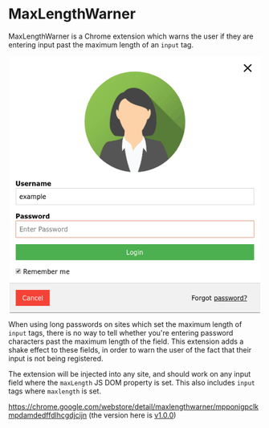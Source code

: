 # MaxLengthWarner

MaxLengthWarner is a Chrome extension which warns the user if they are entering input past the maximum length of an `input` tag.

<p align="center">
    <img align="center" src="https://github.com/jamespwilliams/MaxLengthWarner/raw/master/assets/example.gif" width="500px">
</p>

When using long passwords on sites which set the maximum length of `input` tags, there is no way to tell whether you're entering password characters past the maximum length of the field. This extension adds a shake effect to these fields, in order to warn the user of the fact that their input is not being registered.

The extension will be injected into any site, and should work on any input field where the `maxLength` JS DOM property is set. This also includes `input` tags where `maxlength` is set.

https://chrome.google.com/webstore/detail/maxlengthwarner/mpponigpclkmpdamdedffdlhcgdjcijn (the version here is [v1.0.0]( https://github.com/jamespwilliams/MaxLengthWarner/releases/tag/v1.0.0))
